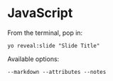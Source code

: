 
# JavaScript

From the terminal, pop in:

  ```yo reveal:slide "Slide Title"```

Available options:

 ```--markdown --attributes --notes```
